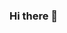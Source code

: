 ### Hi there 👋

<!--
**kautilyshubham/kautilyshubham** is a ✨ _special_ ✨ repository because its `README.md` (this file) appears on your GitHub profile.

Here are some ideas to get you started:

- 🔭 I’m currently working on ... Frontend Developer.
- 🌱 I’m currently learning ... Node.js for currently Full Stack Developer.
- 👯 I’m looking to collaborate on ... I am a enthusiastic frontend developer. Experienced with Javascript, React.js, Angular, Node.js, Pyhton, HTML, CSS.
- 🤔 I’m looking for help with ... Data Analytics
- 💬 Ask me about ... Things in Javascript.
- 📫 How to reach me: ... Email me at awebxpert@gmail.com
- 😄 Pronouns: ...
- ⚡ Fun fact: ... Like to play piano and bands.
-->
